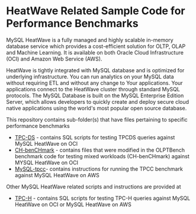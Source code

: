 # HeatWave Related Sample Code for Performance Benchmarks
 
MySQL HeatWave is a fully managed and highly scalable in-memory database service which provides a cost-efficient solution for 
OLTP, OLAP and Machine Learning. It is available on both Oracle Cloud Infrastructure (OCI) and Amazon Web Service (AWS).

HeatWave is tightly integrated with MySQL database and is optimized for underlying infrastructure.
You can run analytics on your MySQL data without requiring ETL and without any change to Your applications. Your 
applications connect to the HeatWave cluster through standard MySQL protocols.
The MySQL Database is built on the MySQL Enterprise Edition Server, which allows developers to quickly create and deploy secure 
cloud native applications using the world's most popular open source database. 

This repository contains sub-folder(s) that have files pertaining to specific performance benchmarks
* [TPC-DS](heatwave-tpcds) - contains SQL scripts for testing TPCDS queries against MySQL HeatWave on OCI
* [CH-benCHmark](heatwave-chbench) - contains files that were modified in the OLPTBench benchmark code for testing mixed workloads (CH-benCHmark) against MYSQL HeatWave on OCI
* [MySQL-tpcc](heatwave-mysql-tpcc)- contains instructions for running the TPCC benchmark against MySQL HeatWave on AWS

Other MySQL HeatWave related scripts and instructions are provided at
* [TPC-H][1] - contains SQL scripts for testing TPC-H queries against MySQL HeatWave on OCI or MySQL HeatWave on AWS

[1]: https://github.com/oracle/heatwave-tpch